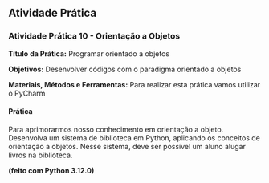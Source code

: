 ## Atividade Prática

### **Atividade Prática 10 - Orientação a Objetos**

**Título da Prática:** Programar orientado a objetos

**Objetivos:** Desenvolver códigos com o paradigma orientado a objetos

**Materiais, Métodos e Ferramentas:** Para realizar esta prática vamos utilizar o PyCharm

#### **Prática**

Para aprimorarmos nosso conhecimento em orientação a objeto. Desenvolva um sistema de biblioteca em Python, aplicando os conceitos de orientação a objetos. Nesse sistema, deve ser possível um aluno alugar livros na biblioteca.

**(feito com Python 3.12.0)**